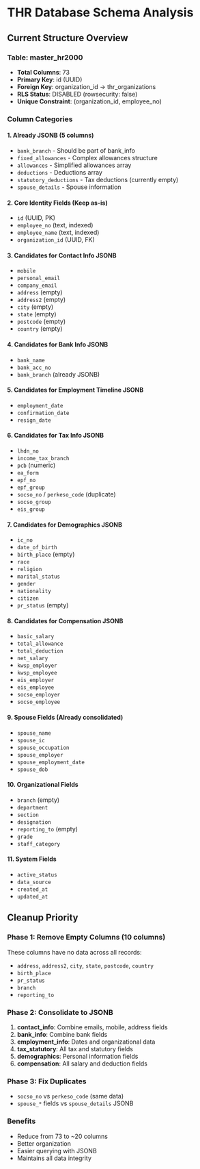 # THR Database Schema Analysis

## Current Structure Overview

### Table: master_hr2000
- **Total Columns**: 73
- **Primary Key**: id (UUID)
- **Foreign Key**: organization_id → thr_organizations
- **RLS Status**: DISABLED (rowsecurity: false)
- **Unique Constraint**: (organization_id, employee_no)

### Column Categories

#### 1. Already JSONB (5 columns)
- `bank_branch` - Should be part of bank_info
- `fixed_allowances` - Complex allowances structure
- `allowances` - Simplified allowances array
- `deductions` - Deductions array
- `statutory_deductions` - Tax deductions (currently empty)
- `spouse_details` - Spouse information

#### 2. Core Identity Fields (Keep as-is)
- `id` (UUID, PK)
- `employee_no` (text, indexed)
- `employee_name` (text, indexed)
- `organization_id` (UUID, FK)

#### 3. Candidates for Contact Info JSONB
- `mobile`
- `personal_email`
- `company_email`
- `address` (empty)
- `address2` (empty)
- `city` (empty)
- `state` (empty)
- `postcode` (empty)
- `country` (empty)

#### 4. Candidates for Bank Info JSONB
- `bank_name`
- `bank_acc_no`
- `bank_branch` (already JSONB)

#### 5. Candidates for Employment Timeline JSONB
- `employment_date`
- `confirmation_date`
- `resign_date`

#### 6. Candidates for Tax Info JSONB
- `lhdn_no`
- `income_tax_branch`
- `pcb` (numeric)
- `ea_form`
- `epf_no`
- `epf_group`
- `socso_no` / `perkeso_code` (duplicate)
- `socso_group`
- `eis_group`

#### 7. Candidates for Demographics JSONB
- `ic_no`
- `date_of_birth`
- `birth_place` (empty)
- `race`
- `religion`
- `marital_status`
- `gender`
- `nationality`
- `citizen`
- `pr_status` (empty)

#### 8. Candidates for Compensation JSONB
- `basic_salary`
- `total_allowance`
- `total_deduction`
- `net_salary`
- `kwsp_employer`
- `kwsp_employee`
- `eis_employer`
- `eis_employee`
- `socso_employer`
- `socso_employee`

#### 9. Spouse Fields (Already consolidated)
- `spouse_name`
- `spouse_ic`
- `spouse_occupation`
- `spouse_employer`
- `spouse_employment_date`
- `spouse_dob`

#### 10. Organizational Fields
- `branch` (empty)
- `department`
- `section`
- `designation`
- `reporting_to` (empty)
- `grade`
- `staff_category`

#### 11. System Fields
- `active_status`
- `data_source`
- `created_at`
- `updated_at`

## Cleanup Priority

### Phase 1: Remove Empty Columns (10 columns)
These columns have no data across all records:
- `address`, `address2`, `city`, `state`, `postcode`, `country`
- `birth_place`
- `pr_status`
- `branch`
- `reporting_to`

### Phase 2: Consolidate to JSONB
1. **contact_info**: Combine emails, mobile, address fields
2. **bank_info**: Combine bank fields
3. **employment_info**: Dates and organizational data
4. **tax_statutory**: All tax and statutory fields
5. **demographics**: Personal information fields
6. **compensation**: All salary and deduction fields

### Phase 3: Fix Duplicates
- `socso_no` vs `perkeso_code` (same data)
- `spouse_*` fields vs `spouse_details` JSONB

### Benefits
- Reduce from 73 to ~20 columns
- Better organization
- Easier querying with JSONB
- Maintains all data integrity